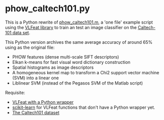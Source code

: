 phow_caltech101.py
==================

This is a Python rewrite of [phow_caltech101.m][1], a 'one file' example script using the [VLFeat library][6] to train an test an image classifier on the [Caltech-101 data set][4]. 

This Python version archives the same average accuracy of around 65% using as the original file: 

- PHOW features (dense multi-scale SIFT descriptors)
- Elkan k-means for fast visual word dictionary construction
- Spatial histograms as image descriptors
- A homogeneous kernel map to transform a Chi2 support vector machine (SVM) into a linear one
- Liblinear SVM (instead of the Pegasos SVM of the Matlab script)

Requisite:

- [VLFeat with a Python wrapper][2]
- [scikit-learn][5] for VLFeat functions that don't have a Python wrapper yet. 
- [The Caltech101 dataset][3]

[5]: http://scikit-learn.org/stable/
[4]: http://www.vision.caltech.edu/Image_Datasets/Caltech101/
[2]: https://pypi.python.org/pypi/pyvlfeat/0.1.1a3
[3]: http://www.vision.caltech.edu/Image_Datasets/Caltech101/101_ObjectCategories.tar.gz
[1]: http://www.vlfeat.org/applications/caltech-101-code.html
[6]: http://www.vlfeat.org/index.html
